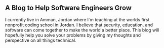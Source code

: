 ## A Blog to Help Software Engineers Grow

I currently live in Amman, Jordan where I'm teaching at the worlds first nonprofit coding school in Jordan. I believe that security, education, and software can come together to make the world a better place. This blog will hopefully help you solve your problems by giving my thoughts and perspective on all things technical. 